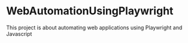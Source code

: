 # WebAutomationUsingPlaywright
This project is about automating web applications using Playwright and Javascript
